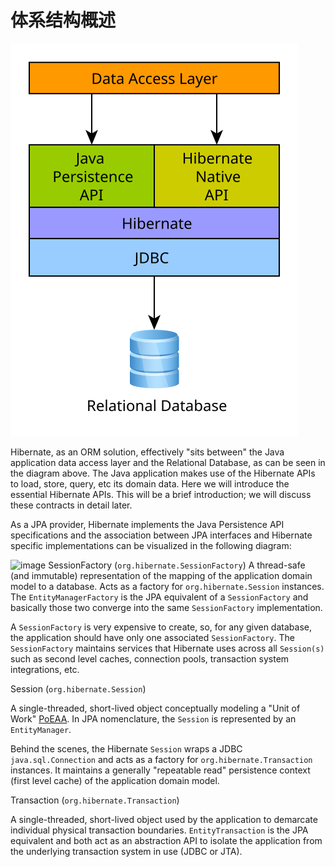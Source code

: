 # 体系结构概述

![Data Access Layers](/Book/images/architecture/data_access_layers.svg)

Hibernate, as an ORM solution, effectively "sits between" the Java application data access layer and the Relational Database, as can be seen in the diagram above.
The Java application makes use of the Hibernate APIs to load, store, query, etc its domain data.
Here we will introduce the essential Hibernate APIs.
This will be a brief introduction; we will discuss these contracts in detail later.


As a JPA provider, Hibernate implements the Java Persistence API specifications and the association between JPA interfaces and Hibernate specific implementations can be visualized in the following diagram:


![image](images/architecture/JPA_Hibernate.svg)
SessionFactory (`org.hibernate.SessionFactory`)
A thread-safe (and immutable) representation of the mapping of the application domain model to a database.
Acts as a factory for `org.hibernate.Session` instances. The `EntityManagerFactory` is the JPA equivalent of a `SessionFactory` and basically those two converge into the same `SessionFactory` implementation.

A `SessionFactory` is very expensive to create, so, for any given database, the application should have only one associated `SessionFactory`.
The `SessionFactory` maintains services that Hibernate uses across all `Session(s)` such as second level caches, connection pools, transaction system integrations, etc.

Session (`org.hibernate.Session`)

A single-threaded, short-lived object conceptually modeling a "Unit of Work" [PoEAA](#PoEAA).
In JPA nomenclature, the `Session` is represented by an `EntityManager`.


Behind the scenes, the Hibernate `Session` wraps a JDBC `java.sql.Connection` and acts as a factory for `org.hibernate.Transaction` instances.
It maintains a generally "repeatable read" persistence context (first level cache) of the application domain model.

Transaction (`org.hibernate.Transaction`)


A single-threaded, short-lived object used by the application to demarcate individual physical transaction boundaries.
`EntityTransaction` is the JPA equivalent and both act as an abstraction API to isolate the application from the underlying transaction system in use (JDBC or JTA).

